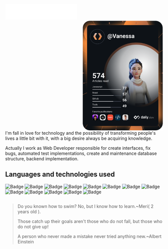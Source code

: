 <img src="header.svg" alt="Header">
<div align="left">
<a href="https://app.daily.dev/Vanessa" target="_blank">
    <img
      width="256"
      align="right"
      src="devcard.svg"
      alt="Vanessa Santana's Dev Card"
    />
  </a>
</div>


<div style="clear:both;">

I'm fall in love for technology and the possibility of transforming people's lives a little bit with it,
with a big desire always be acquiring knowledge. 

Actually I work as Web Developer responsible for create interfaces, fix bugs, automated test implementations, create and maintenance database structure, backend implementation.
</div>

## Languages and technologies used 

![Badge](https://img.shields.io/badge/HTML5-E34F26?style=for-the-badge&logo=html5&logoColor=white)
![Badge](https://img.shields.io/badge/CSS3-1572B6?style=for-the-badge&logo=css3&logoColor=white)
![Badge](https://img.shields.io/badge/JavaScript-F7DF1E?style=for-the-badge&logo=javascript&logoColor=black)
![Badge](https://img.shields.io/badge/jQuery-0769AD?style=for-the-badge&logo=jquery&logoColor=white)
![Badge](https://img.shields.io/badge/Cypress-17202C?style=for-the-badge&logo=Cypress&logoColor=white)
![Badge](https://img.shields.io/badge/Bootstrap-563D7C?style=for-the-badge&logo=bootstrap&logoColor=white)
![Badge](https://img.shields.io/badge/PHP-777BB4?style=for-the-badge&logo=php&logoColor=white)
![Badge](https://img.shields.io/badge/CodeIgniter-F05032?style=for-the-badge&logo=CodeIgniter&logoColor=white)
![Badge](https://img.shields.io/badge/MySQL-00000F?style=for-the-badge&logo=mysql&logoColor=white)
![Badge](https://img.shields.io/badge/Git-F05032?style=for-the-badge&logo=Git&logoColor=white)
![Badge](https://img.shields.io/badge/Jira-0052CC?style=for-the-badge&logo=Jira&logoColor=white)
![Badge](https://img.shields.io/badge/Docker-0052ef?style=for-the-badge&logo=Docker&logoColor=white)
![Badge](https://img.shields.io/badge/Aws-ec7211?style=for-the-badge&logo=Amazon&logoColor=white)

##

> Do you known how to swim? No, but I know how to learn.~Meri( 2 years old ).
> 
> Those catch up their goals aren't those who do not fall, but those who do not give up!
>
>A person who never made a mistake never tried anything new.~Albert Einstein

